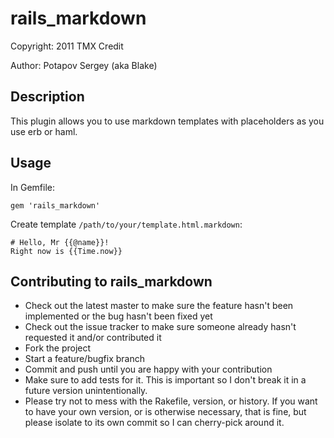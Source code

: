 # rails\_markdown

Copyright: 2011 TMX Credit

Author: Potapov Sergey (aka Blake)


## Description

This plugin allows you to use markdown templates with placeholders as you use erb or haml.

## Usage

In Gemfile:

    gem 'rails_markdown'

Create template `/path/to/your/template.html.markdown`:

    # Hello, Mr {{@name}}!
    Right now is {{Time.now}}



## Contributing to rails\_markdown
 
* Check out the latest master to make sure the feature hasn't been implemented or the bug hasn't been fixed yet
* Check out the issue tracker to make sure someone already hasn't requested it and/or contributed it
* Fork the project
* Start a feature/bugfix branch
* Commit and push until you are happy with your contribution
* Make sure to add tests for it. This is important so I don't break it in a future version unintentionally.
* Please try not to mess with the Rakefile, version, or history. If you want to have your own version, or is otherwise necessary, that is fine, but please isolate to its own commit so I can cherry-pick around it.
